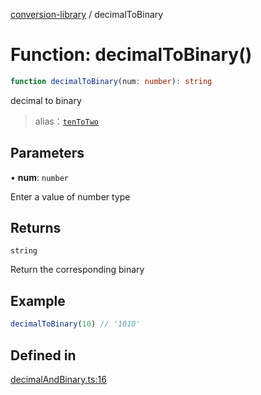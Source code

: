 [conversion-library](../globals.md) / decimalToBinary

# Function: decimalToBinary()

```ts
function decimalToBinary(num: number): string
```

decimal to binary

> alias：[`tenToTwo`](tenToTwo)

## Parameters

• **num**: `number`

Enter a value of number type

## Returns

`string`

Return the corresponding binary

## Example

```ts
decimalToBinary(10) // '1010'
```

## Defined in

[decimalAndBinary.ts:16](https://github.com/fxss5201/conversion-library/blob/36b7f6e03c331c9a7b909e428a7e604c93f92f63/lib/decimal-conversion/decimalAndBinary.ts#L16)
